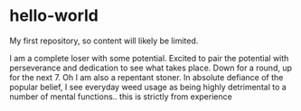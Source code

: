 # hello-world
My first repository, so content will likely be limited.

I am a complete loser with some potential. Excited to pair the potential with perseverance and dedication to see what takes place. Down for a round, up for the next 7. Oh I am also a repentant stoner. In absolute defiance of the popular belief, I see everyday weed usage as being highly detrimental to a number of mental functions.. this is strictly from experience
